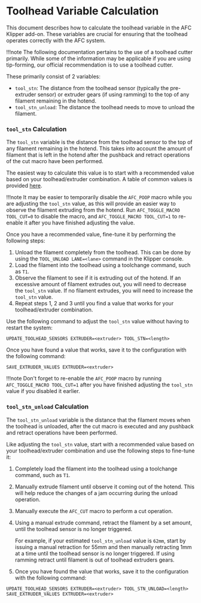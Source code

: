# Toolhead Variable Calculation

This document describes how to calculate the toolhead variable in the AFC Klipper add-on. These variables are
crucial for ensuring that the toolhead operates correctly with the AFC system.


!!!note 
    The following documentation pertains to the use of a toolhead cutter primarily. While some of the information
    may be applicable if you are using tip-forming, our official recommendation is to use a toolhead
    cutter.

These primarily consist of 2 variables:

- `tool_stn`: The distance from the toolhead sensor (typically the pre-extruder sensor) or extruder gears (if using ramming) to the top of any filament
   remaining in the hotend. 
- `tool_stn_unload`: The distance the toolhead needs to move to unload the filament.

### `tool_stn` Calculation

The `tool_stn` variable is the distance from the toolhead sensor to the top of any filament remaining in the hotend.
This takes into account the amount of filament that is left in the hotend after the pushback and retract operations of
the cut macro have been performed. 

The easiest way to calculate this value is to start with a recommended value based on your toolhead/extruder combination.
A table of common values is provided [here](../../boxturtle/initial_startup/06-hotend-values.md).

!!!note 
    It may be easier to temporarily disable the `AFC_POOP` macro while you are adjusting the `tool_stn` value, as this
    will provide an easier way to observe the filament extruding from the hotend. Run `AFC_TOGGLE_MACRO TOOL_CUT=0` to 
    disable the macro, and `AFC_TOGGLE_MACRO TOOL_CUT=1` to re-enable it after you have finished adjusting the value.

Once you have a recommended value, fine-tune it by performing the following steps:

1. Unload the filament completely from the toolhead. This can be done by using the `TOOL_UNLOAD LANE=<lane>` command in
   the Klipper console.  
2. Load the filament into the toolhead using a toolchange command, such as `T1`.  
3. Observe the filament to see if it is extruding out of the hotend. If an excessive amount of filament extrudes out, 
   you will need to decrease the `tool_stn` value. If no filament extrudes, you will need to increase the `tool_stn` value.  
4. Repeat steps 1, 2 and 3 until you find a value that works for your toolhead/extruder combination.  

Use the following command to adjust the `tool_stn` value without having to restart the system:

```
UPDATE_TOOLHEAD_SENSORS EXTRUDER=<extruder> TOOL_STN=<length>
```

Once you have found a value that works, save it to the configuration with the following command:

```
SAVE_EXTRUDER_VALUES EXTRUDER=<extruder>
```

!!!note
    Don't forget to re-enable the `AFC_POOP` macro by running `AFC_TOGGLE_MACRO TOOL_CUT=1` after you have finished
    adjusting the `tool_stn` value if you disabled it earlier. 

### `tool_stn_unload` Calculation

The `tool_stn_unload` variable is the distance that the filament moves when the toolhead is unloaded, after the cut macro
is executed and any pushback and retract operations have been performed.

Like adjusting the `tool_stn` value, start with a recommended value based on your toolhead/extruder combination 
and use the following steps to fine-tune it:

1. Completely load the filament into the toolhead using a toolchange command, such as `T1`. 
2. Manually extrude filament until observe it coming out of the hotend. This will help reduce the changes of a
   jam occurring during the unload operation.
3. Manually execute the `AFC_CUT` macro to perform a cut operation.
4. Using a manual extrude command, retract the filament by a set amount, until the toolhead sensor is no longer triggered.

    For example, if your estimated `tool_stn_unload` value is `62mm`, start by issuing a manual retraction for 55mm
    and then manually retracting 1mm at a time until the toolhead sensor is no longer triggered. If using ramming retract until filament is out of toolhead extruders gears.

5. Once you have found the value that works, save it to the configuration with the following command:

```
UPDATE_TOOLHEAD_SENSORS EXTRUDER=<extruder> TOOL_STN_UNLOAD=<length>
SAVE_EXTRUDER_VALUES EXTRUDER=<extruder>
```